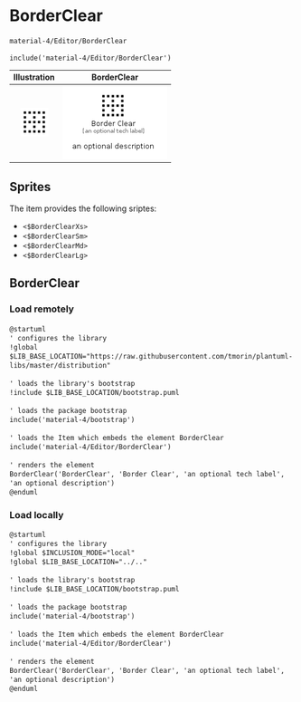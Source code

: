 # BorderClear


```text
material-4/Editor/BorderClear
```

```text
include('material-4/Editor/BorderClear')
```



| Illustration | BorderClear |
| :---: | :---: |
| ![illustration for Illustration](../../material-4/Editor/BorderClear.png) | ![illustration for BorderClear](../../material-4/Editor/BorderClear.Local.png) |



## Sprites
The item provides the following sriptes:

- `<$BorderClearXs>`
- `<$BorderClearSm>`
- `<$BorderClearMd>`
- `<$BorderClearLg>`





## BorderClear

### Load remotely
```plantuml
@startuml
' configures the library
!global $LIB_BASE_LOCATION="https://raw.githubusercontent.com/tmorin/plantuml-libs/master/distribution"

' loads the library's bootstrap
!include $LIB_BASE_LOCATION/bootstrap.puml

' loads the package bootstrap
include('material-4/bootstrap')

' loads the Item which embeds the element BorderClear
include('material-4/Editor/BorderClear')

' renders the element
BorderClear('BorderClear', 'Border Clear', 'an optional tech label', 'an optional description')
@enduml
```

### Load locally
```plantuml
@startuml
' configures the library
!global $INCLUSION_MODE="local"
!global $LIB_BASE_LOCATION="../.."

' loads the library's bootstrap
!include $LIB_BASE_LOCATION/bootstrap.puml

' loads the package bootstrap
include('material-4/bootstrap')

' loads the Item which embeds the element BorderClear
include('material-4/Editor/BorderClear')

' renders the element
BorderClear('BorderClear', 'Border Clear', 'an optional tech label', 'an optional description')
@enduml
```

